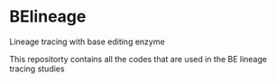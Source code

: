 # BElineage

Lineage tracing with base editing enzyme

This repositorty contains all the codes that are used in the BE lineage tracing studies

